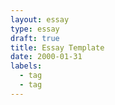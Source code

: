 ```yaml
---
layout: essay
type: essay
draft: true
title: Essay Template
date: 2000-01-31
labels:
  - tag
  - tag
---
```



